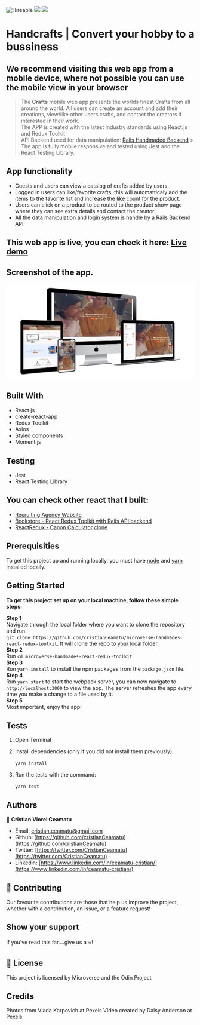 ![Hireable](https://img.shields.io/badge/Hireable-yes-success) ![](https://img.shields.io/badge/Mobile--responsive-yes-green) ![](https://img.shields.io/badge/-Microverse%20projects-blueviolet)

# Handcrafts | Convert your hobby to a bussiness

## We recommend visiting this web app from a mobile device, where not possible you can use the mobile view in your browser

> The <b>Crafts</b> mobile web app presents the worlds finest Crafts from all around the world. All users can create an account and add their creations, view/like other users crafts, and contact the creators if interested in their work.
> <br>
> The APP is created with the latest industry standards using React.js and Redux Toolkit
> <br>
> API Backend used for data manipulation: [Rails Handmaded Backend](https://handmades-rails-api-backend.herokuapp.com/) > <br>
> The app is fully mobile responsive and tested using Jest and the React Testing Library.
> <br>

## App functionality

- Guests and users can view a catalog of crafts added by users.
- Logged in users can like/favorite crafts, this will automatticaly add the items to the favorite list and increase the like count for the product.
- Users can click on a product to be routed to the product show page where they can see extra details and contact the creator.
- All the data manipulation and login system is handle by a Rails Backend API

## This web app is live, you can check it here: [Live demo](https://handmades-react-redux-toolkit.herokuapp.com/)

## Screenshot of the app.

![image](readme-assets/app-screenshot.png)

## Built With

- React.js
- create-react-app
- Redux Toolkit
- Axios
- Styled components
- Moment.js

## Testing

- Jest
- React Testing Library

## You can check other react that I built:

- [Recruiting Agency Website](https://aurasjobs-mern.herokuapp.com/)
- [Bookstore - React Redux Toolkit with Rails API backend](https://redux-bookstore199.herokuapp.com/)
- [ReactRedux - Canon Calculator clone](https://codepen.io/crisDevMM/full/ZjqKza)

## Prerequisities

To get this project up and running locally, you must have [node](https://nodejs.org/en/) and [yarn](https://yarnpkg.com/) installed locally.

## Getting Started

**To get this project set up on your local machine, follow these simple steps:**

**Step 1**<br>
Navigate through the local folder where you want to clone the repository and run<br>
`git clone https://github.com/cristianCeamatu/microverse-handmades-react-redux-toolkit`. It will clone the repo to your local folder.<br>
**Step 2**<br>
Run `cd microverse-handmades-react-redux-toolkit`<br>
**Step 3**<br>
Run `yarn install` to install the npm packages from the `package.json` file.<br>
**Step 4**<br>
Run `yarn start` to start the webpack server, you can now navigate to `http://localhost:3000` to view the app. The server refreshes the app every time you make a change to a file used by it.<br>
**Step 5**<br>
Most important, enjoy the app!<br>

## Tests

1. Open Terminal

2. Install dependencies (only if you did not install them previously):

   `yarn install`

3. Run the tests with the command:

   `yarn test`

## Authors

👤 **Cristian Viorel Ceamatu**

- Email: [cristian.ceamatu@gmail.com](cristian.ceamatu@gmail.com)
- Github: [https://github.com/cristianCeamatu](https://github.com/cristianCeamatu)
- Twitter: [https://twitter.com/CristianCeamatu](https://twitter.com/CristianCeamatu)
- Linkedin: [https://www.linkedin.com/in/ceamatu-cristian/](https://www.linkedin.com/in/ceamatu-cristian/)

## 🤝 Contributing

Our favourite contributions are those that help us improve the project, whether with a contribution, an issue, or a feature request!

## Show your support

If you've read this far....give us a ⭐️!

## 📝 License

This project is licensed by Microverse and the Odin Project

## Credits

Photos from Vlada Karpovich at Pexels
Video created by Daisy Anderson at Pexels
